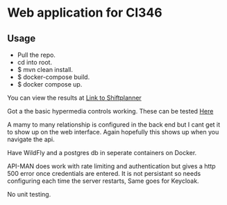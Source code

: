 # Web application for CI346

## Usage
- Pull the repo. 
- cd into root.
- $ mvn clean install.
- $ docker-compose build.
- $ docker compose up.


You can view the results at [Link to Shiftplanner](http://localhost:8080/shiftplanner-0.1/)

Got a the basic hypermedia controls working. These can be tested [Here](http://localhost:8080/shiftplanner-0.1/api)

A mamy to many relationship is configured in the back end but I cant get it to show up on the web interface. Again
hopefully this shows up when you navigate the api.

Have WildFly and a postgres db in seperate containers on Docker.

API-MAN does work with rate limiting and authentication but gives a http 500 error once credentials are entered.
It is not persistant so needs configuring each time the server restarts, Same goes for Keycloak.

No unit testing.


